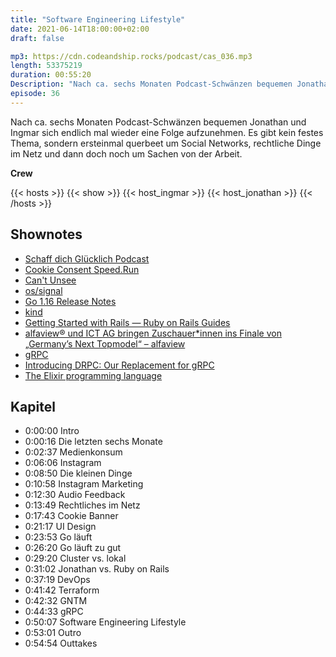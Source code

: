 ```yaml
---
title: "Software Engineering Lifestyle"
date: 2021-06-14T18:00:00+02:00
draft: false

mp3: https://cdn.codeandship.rocks/podcast/cas_036.mp3
length: 53375219
duration: 00:55:20
Description: "Nach ca. sechs Monaten Podcast-Schwänzen bequemen Jonathan und Ingmar sich endlich mal wieder eine Folge aufzunehmen."
episode: 36
---
```


Nach ca. sechs Monaten Podcast-Schwänzen bequemen Jonathan und Ingmar sich endlich mal wieder eine Folge aufzunehmen. Es gibt kein festes Thema, sondern ersteinmal querbeet um Social Networks, rechtliche Dinge im Netz und dann doch noch um Sachen von der Arbeit.

**Crew**

{{< hosts >}}
    {{< show >}}
    {{< host_ingmar >}}
    {{< host_jonathan >}}
{{< /hosts >}}

## Shownotes

- [Schaff dich Glücklich Podcast](https://schaffdichgluecklich.com/podcast)
- [Cookie Consent Speed.Run](https://cookieconsentspeed.run/)
- [Can't Unsee](https://cantunsee.space/)
- [os/signal](https://golang.org/pkg/os/signal/#NotifyContext)
- [Go 1.16 Release Notes](https://golang.org/doc/go1.16)
- [kind](https://kind.sigs.k8s.io/)
- [Getting Started with Rails — Ruby on Rails Guides](https://guides.rubyonrails.org/getting_started.html)
- [alfaview® und ICT AG bringen Zuschauer*innen ins Finale von „Germany’s Next Topmodel“ – alfaview](https://alfaview.com//de/alfaview-und-ict-ag-bringen-zuschauerinnen-ins-finale-von-germanys-next-topmodel/)
- [gRPC](https://grpc.io/)
- [Introducing DRPC: Our Replacement for gRPC](https://www.storj.io/blog/introducing-drpc-our-replacement-for-grpc)
- [The Elixir programming language](https://elixir-lang.org/)

## Kapitel

- 0:00:00 Intro
- 0:00:16 Die letzten sechs Monate
- 0:02:37 Medienkonsum
- 0:06:06 Instagram
- 0:08:50 Die kleinen Dinge
- 0:10:58 Instagram Marketing
- 0:12:30 Audio Feedback
- 0:13:49 Rechtliches im Netz
- 0:17:43 Cookie Banner
- 0:21:17 UI Design
- 0:23:53 Go läuft
- 0:26:20 Go läuft zu gut
- 0:29:20 Cluster vs. lokal
- 0:31:02 Jonathan vs. Ruby on Rails
- 0:37:19 DevOps
- 0:41:42 Terraform
- 0:42:32 GNTM
- 0:44:33 gRPC
- 0:50:07 Software Engineering Lifestyle
- 0:53:01 Outro
- 0:54:54 Outtakes
